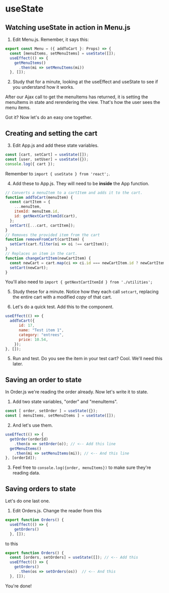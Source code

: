 # useState
<!-- Time: 20 min -->


## Watching useState in action in Menu.js
1. Edit Menu.js. Remember, it says this:
```JavaScript
export const Menu = ({ addToCart }: Props) => {
  const [menuItems, setMenuItems] = useState([]);
  useEffect(() => {
    getMenuItems()
      .then(mi => setMenuItems(mi))
  }, []);
  ```
2. Study that for a minute, looking at the useEffect and useState to see if you understand how it works.

After our Ajax call to get the menuItems has returned, it is setting the menuItems in state and rerendering the view. That's how the user sees the menu items.

Got it? Now let's do an easy one together.

## Creating and setting the cart
3. Edit App.js and add these state variables.
```JavaScript
const [cart, setCart] = useState([]);
const [user, setUser] = useState({});
console.log({ cart });
```
Remember to `import { useState } from 'react';`.

4. Add these to App.js. They will need to be **inside** the App function.
```JavaScript
// Converts a menuItem to a cartItem and adds it to the cart.
function addToCart(menuItem) {
  const cartItem = {
    ...menuItem,
    itemId: menuItem.id,
    id: getNextCartItemId(cart),
  };
  setCart([...cart, cartItem]);
}
// Removes the provided item from the cart
function removeFromCart(cartItem) {
  setCart(cart.filter(oi => oi !== cartItem));
}
// Replaces an item in the cart. 
function changeCartItem(newCartItem) {
  const newCart = cart.map(ci => ci.id === newCartItem.id ? newCartItem : ci);
  setCart(newCart);
}
```
You'll also need to `import { getNextCartItemId } from './utilities';`

5. Study these for a minute. Notice how they each call `setcart`, replacing the entire cart with a modified *copy* of that cart.

6. Let's do a quick test. Add this to the component.
```JavaScript
useEffect(() => {
  addToCart({
      id: 17,
      name: "Test item 1",
      category: "entrees",
      price: 10.54,
    });
}, []);
```
5. Run and test. Do you see the item in your test cart? Cool. We'll need this later.

## Saving an order to state
In Order.js we're reading the order already. Now let's write it to state.
1. Add two state variables, "order" and "menuItems". 
```JavaScript
const [ order, setOrder ] = useState({});
const [ menuItems, setMenuItems ] = useState([]);
```
2. And let's use them. 
```JavaScript
useEffect(() => {
  getOrder(orderId)
    .then(o => setOrder(o)); // <-- Add this line
  getMenuItems()
    .then(mi => setMenuItems(mi)); // <-- And this line
}, [orderId]);
```
3. Feel free to `console.log({order, menuItems})` to make sure they're reading data.

## Saving orders to state
Let's do one last one. 

1.  Edit Orders.js. Change the reader from this
```JavaScript
export function Orders() {
  useEffect(() => {
    getOrders()
  }, []);
```
to this
```JavaScript
export function Orders() {
  const [orders, setOrders] = useState([]); // <-- Add this
  useEffect(() => {
    getOrders()
      .then(os => setOrders(os))  // <-- And this
  }, []);
```


You're done!